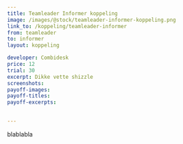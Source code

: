 ```yaml
---
title: Teamleader Informer koppeling
image: /images/@stock/teamleader-informer-koppeling.png
link_to: /koppeling/teamleader-informer
from: teamleader
to: informer
layout: koppeling

developer: Combidesk
price: 12
trial: 30
excerpt: Dikke vette shizzle
screenshots:
payoff-images:
payoff-titles:
payoff-excerpts:

 
---
```


blablabla